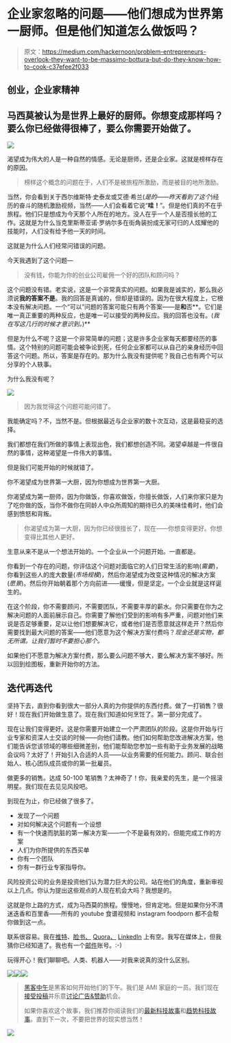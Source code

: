 # 企业家忽略的问题——他们想成为世界第一厨师。但是他们知道怎么做饭吗？

> 原文：<https://medium.com/hackernoon/problem-entrepreneurs-overlook-they-want-to-be-massimo-bottura-but-do-they-know-how-to-cook-c37efee2f033>

## 创业，企业家精神

## 马西莫被认为是世界上最好的厨师。你想变成那样吗？要么你已经做得很棒了，要么你需要开始做了。

![](img/b2bf44725e3ceadda70d8aafa351fb30.png)

渴望成为伟大的人是一种自然的情感。无论是厨师，还是企业家。这就是榜样存在的原因。

> 榜样这个概念的问题在于，人们不是被旅程所激励，而是被目的地所激励。

当然，你会看到关于西尔维斯特·史泰龙或艾德·希兰(*是的——昨天看到了这个*)经历的奋斗的随机激励视频，当然——人们会看着它说“**哇！**”。但是他们真的不在乎旅程。他们只是想成为今天那个人所在的地方。没人在乎一个人是否擅长他的工作。这就是为什么当克里斯蒂亚诺·罗纳尔多在街角装扮成无家可归的人炫耀他的技能时，人们没有给予他一天的时间。

这就是为什么人们经常问错误的问题。

今天我遇到了这个问题—

> 没有钱，你能为你的创业公司雇佣一个好的团队和顾问吗？

这个问题没有错。老实说，这是一个非常真实的问题。如果我是诚实的，那么我必须说**我的答案不是**。我的回答是真诚的，但却是错误的。因为在很大程度上，它根本没有解决问题。一个“可以”问题的答案可能只有两个答案——是**和**否**。它们是唯一真正重要的两种反应，也是唯一可以接受的两种反应。我的回答也没有。(*我在写这几行的时候才意识到。*)**

但是为什么不呢？这是一个非常简单的问题；这是许多企业家每天都要经历的事情。这个特别的问题可能会被争论到死，任何企业家都可以从自己的亲身经历中回答这个问题。所以，答案是存在的。那为什么我没有提供呢？我自己也有两个可以分享的个人轶事。

为什么我没有呢？

![](img/fd195ced36075b95985e724977e34616.png)

> 因为我觉得这个问题可能问错了。

我能确定吗？不，当然不是。但根据最近与企业家的数十次互动，这是最稳妥的选择。

我们都想在我们所做的事情上表现出色，我们都想创造不同。渴望卓越是一件很自然的事情，这种渴望是一件伟大的事情。

但是我们可能开始的时候就错了。

你不渴望成为世界第一大厨，因为你想成为世界第一大厨。

你渴望成为第一厨师，因为你做饭，你喜欢做饭，你擅长做饭，人们来你家只是为了吃你做的饭，当你不做你在同龄人中众所周知的期待已久的美味佳肴时，他们会感到愤怒和背叛。

> 你渴望成为第一大厨，因为你已经很擅长了，现在——你想变得更好。你想变得比其他人更好。

生意从来不是从一个想法开始的。一个企业从一个问题开始。一直都是。

你看到一个存在的问题，你评估这个问题对面临它的人们日常生活的影响(*需要*)，你看到这些人的庞大数量(*市场规模*)，然后你渴望成为改变这种情况的解决方案(*愿景*)。然后你开始朝着那个方向前进——缓慢，但是坚定。一个企业就是这样诞生的。

在这个阶段，你不需要顾问，不需要团队，不需要丰厚的薪水。你只需要在你为之解决问题的人面前展示自己。你需要了解他们受到的影响有多严重，问题对他们来说是否足够重要，足以让他们想要解决它，或者他们是否愿意就这样走开？然后你需要找到最大问题的答案——他们愿意为这个解决方案付费吗？*现金还是实物，都无所谓。让我们暂时不要担心那个。*

如果他们不愿意为解决方案付费，那么要么问题不够大，要么解决方案不够好。所以回到绘图板，重新开始你的方法。

## 迭代再迭代

坚持下去，直到你看到很大一部分人真的为你提供的东西付费。做了一打销售？很好！现在我们开始做生意了。现在我们知道如何烹饪了。第一部分完成了。

现在让我们变得更好。这是你需要开始建立一个严肃团队的阶段。这是你开始与行业专家和资深人士交谈的时候——向他们请教。他们如何帮助您改进解决方案，他们能告诉您该领域的哪些细微差别，他们能帮助您参加一些有助于业务发展的战略会议吗？太好了！开始引入合适的人员——以业务需要的任何能力。顾问、联合创始人、核心团队成员或你的第一批雇员。

做更多的销售。达成 50-100 笔销售？太神奇了！你，我亲爱的先生，是一个摇滚明星。我们现在去见见风投吧。

到现在为止，你已经做了很多了。

*   发现了一个问题
*   对如何解决这个问题有一个设想
*   有一个快速而肮脏的第一解决方案——一个不是最有效的，但能完成工作的方案
*   人们为你所提供的东西买单
*   你有一个团队
*   你有一群行业专家指导你。

风险投资公司的业务是投资他们认为潜力巨大的公司。站在他们的角度，重新审视以上几点。你认为提出这些观点的人现在机会大吗？我想是的。

这就是你上路的方式，成为马西莫的旅程。慢慢地，但肯定地。但是如果你分不清迷迭香和百里香——所有的 youtube 食谱视频和 instagram foodporn 都不会帮你做到这一点。

联系很容易。我在[推特](http://twitter.com/@abyshake)、[脸书、](http://facebook.com/abyshake) [Quora、](http://bit.ly/abyshake) [LinkedIn](http://in.linkedin.com/in/abyshake) 上有空。我写在媒体上，但我猜你已经知道了。我也有一个[邮件](mailto:mail@abyshake.com)账号。:-)

玩得开心！我们聊聊吧。人类、机器人——对我来说真的没什么区别。

[![](img/50ef4044ecd4e250b5d50f368b775d38.png)](http://bit.ly/HackernoonFB)[![](img/979d9a46439d5aebbdcdca574e21dc81.png)](https://goo.gl/k7XYbx)[![](img/2930ba6bd2c12218fdbbf7e02c8746ff.png)](https://goo.gl/4ofytp)

> [黑客中午](http://bit.ly/Hackernoon)是黑客如何开始他们的下午。我们是 AMI 家庭的一员。我们现在[接受投稿](http://bit.ly/hackernoonsubmission)并乐意[讨论广告&赞助](mailto:partners@amipublications.com)机会。
> 
> 如果你喜欢这个故事，我们推荐你阅读我们的[最新科技故事](http://bit.ly/hackernoonlatestt)和[趋势科技故事](https://hackernoon.com/trending)。直到下一次，不要把世界的现实想当然！

![](img/be0ca55ba73a573dce11effb2ee80d56.png)